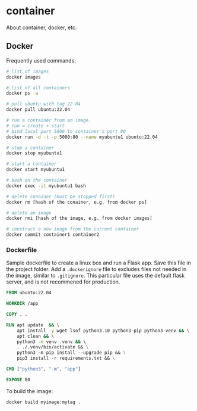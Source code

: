 # container
About container, docker, etc.

## Docker

Frequently used commands:

```bash
# list of images
docker images

# list of all containers
docker ps -a

# pull ubuntu with tag 22.04
docker pull ubuntu:22.04

# run a container from an image.
# run = create + start
# bind local port 5000 to container's port 80 
docker run -d -t -p 5000:80 --name myubuntu1 ubuntu:22.04

# stop a container
docker stop myubuntu1

# start a container
docker start myubuntu1

# bash on the container
docker exec -it myubuntu1 bash

# delete conainer (must be stopped first)
docker rm [hash of the conainer, e.g. from docker ps]

# delete an image
docker rmi [hash of the image, e.g. from docker images]

# construct a new image from the current container
docker commit container1 container2

```

### Dockerfile

Sample dockerfile to create a linux box and run a Flask app. Save this file in the project folder. Add a `.dockerignore` file to excludes files not needed in the image, similar to `.gitignore`. This particular file uses the default flask server, and is not recommened for production. 

```dockerfile
FROM ubuntu:22.04

WORKDIR /app

COPY . .

RUN apt update  && \
    apt install -y wget lsof python3.10 python3-pip python3-venv && \
    apt clean && \
    python3 -m venv .venv && \ 
    . ./.venv/bin/activate && \
    python3 -m pip install --upgrade pip && \
    pip3 install -r requirements.txt && \

CMD ["python3", "-m", "app"]

EXPOSE 80
```

To build the image:
```
docker build myimage:mytag .
```
